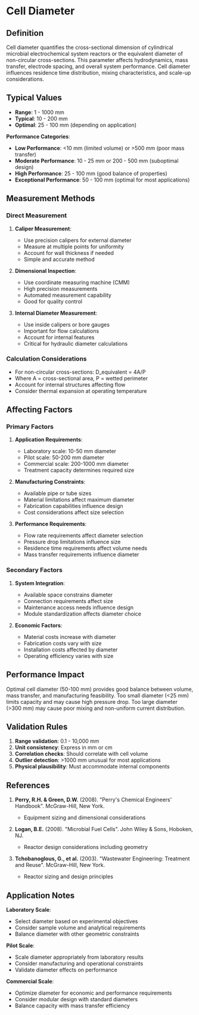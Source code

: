 <!--
Parameter ID: cell_diameter
Category: physical
Generated: 2025-01-16T12:40:00.000Z
-->

# Cell Diameter

## Definition

Cell diameter quantifies the cross-sectional dimension of cylindrical microbial
electrochemical system reactors or the equivalent diameter of non-circular
cross-sections. This parameter affects hydrodynamics, mass transfer, electrode
spacing, and overall system performance. Cell diameter influences residence time
distribution, mixing characteristics, and scale-up considerations.

## Typical Values

- **Range**: 1 - 1000 mm
- **Typical**: 10 - 200 mm
- **Optimal**: 25 - 100 mm (depending on application)

**Performance Categories**:

- **Low Performance**: <10 mm (limited volume) or >500 mm (poor mass transfer)
- **Moderate Performance**: 10 - 25 mm or 200 - 500 mm (suboptimal design)
- **High Performance**: 25 - 100 mm (good balance of properties)
- **Exceptional Performance**: 50 - 100 mm (optimal for most applications)

## Measurement Methods

### Direct Measurement

1. **Caliper Measurement**:

   - Use precision calipers for external diameter
   - Measure at multiple points for uniformity
   - Account for wall thickness if needed
   - Simple and accurate method

2. **Dimensional Inspection**:

   - Use coordinate measuring machine (CMM)
   - High precision measurements
   - Automated measurement capability
   - Good for quality control

3. **Internal Diameter Measurement**:
   - Use inside calipers or bore gauges
   - Important for flow calculations
   - Account for internal features
   - Critical for hydraulic diameter calculations

### Calculation Considerations

- For non-circular cross-sections: D_equivalent = 4A/P
- Where A = cross-sectional area, P = wetted perimeter
- Account for internal structures affecting flow
- Consider thermal expansion at operating temperature

## Affecting Factors

### Primary Factors

1. **Application Requirements**:

   - Laboratory scale: 10-50 mm diameter
   - Pilot scale: 50-200 mm diameter
   - Commercial scale: 200-1000 mm diameter
   - Treatment capacity determines required size

2. **Manufacturing Constraints**:

   - Available pipe or tube sizes
   - Material limitations affect maximum diameter
   - Fabrication capabilities influence design
   - Cost considerations affect size selection

3. **Performance Requirements**:
   - Flow rate requirements affect diameter selection
   - Pressure drop limitations influence size
   - Residence time requirements affect volume needs
   - Mass transfer requirements influence diameter

### Secondary Factors

1. **System Integration**:

   - Available space constrains diameter
   - Connection requirements affect size
   - Maintenance access needs influence design
   - Module standardization affects diameter choice

2. **Economic Factors**:
   - Material costs increase with diameter
   - Fabrication costs vary with size
   - Installation costs affected by diameter
   - Operating efficiency varies with size

## Performance Impact

Optimal cell diameter (50-100 mm) provides good balance between volume, mass
transfer, and manufacturing feasibility. Too small diameter (<25 mm) limits
capacity and may cause high pressure drop. Too large diameter (>300 mm) may
cause poor mixing and non-uniform current distribution.

## Validation Rules

1. **Range validation**: 0.1 - 10,000 mm
2. **Unit consistency**: Express in mm or cm
3. **Correlation checks**: Should correlate with cell volume
4. **Outlier detection**: >1000 mm unusual for most applications
5. **Physical plausibility**: Must accommodate internal components

## References

1. **Perry, R.H. & Green, D.W.** (2008). "Perry's Chemical Engineers' Handbook".
   McGraw-Hill, New York.

   - Equipment sizing and dimensional considerations

2. **Logan, B.E.** (2008). "Microbial Fuel Cells". John Wiley & Sons, Hoboken,
   NJ.

   - Reactor design considerations including geometry

3. **Tchobanoglous, G., et al.** (2003). "Wastewater Engineering: Treatment and
   Reuse". McGraw-Hill, New York.
   - Reactor sizing and design principles

## Application Notes

**Laboratory Scale**:

- Select diameter based on experimental objectives
- Consider sample volume and analytical requirements
- Balance diameter with other geometric constraints

**Pilot Scale**:

- Scale diameter appropriately from laboratory results
- Consider manufacturing and operational constraints
- Validate diameter effects on performance

**Commercial Scale**:

- Optimize diameter for economic and performance requirements
- Consider modular design with standard diameters
- Balance capacity with mass transfer efficiency
